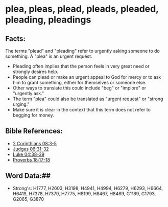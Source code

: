 # plea, pleas, plead, pleads, pleaded, pleading, pleadings #

## Facts: ##

The terms "plead" and "pleading" refer to urgently asking someone to do something. A "plea" is an urgent request.

* Pleading often implies that the person feels in very great need or strongly desires help.
* People can plead or make an urgent appeal to God for mercy or to ask him to grant something, either for themselves or someone else.
* Other ways to translate this could include "beg" or "implore" or "urgently ask."
* The term "plea" could also be translated as "urgent request" or "strong urging."
* Make sure it is clear in the context that this term does not refer to begging for money.

## Bible References: ##

* [2 Corinthians 08:3-5](rc://en/tn/help/2co/08/03)
* [Judges 06:31-32](rc://en/tn/help/jdg/06/31)
* [Luke 04:38-39](rc://en/tn/help/luk/04/38)
* [Proverbs 18:17-18](rc://en/tn/help/pro/18/17)

## Word Data:##

* Strong's: H1777, H2603, H3198, H4941, H4994, H6279, H6293, H6664, H6419, H7378, H7379, H7775, H8199, H8467, H8469, G1189, G1793, G2065, G3870
